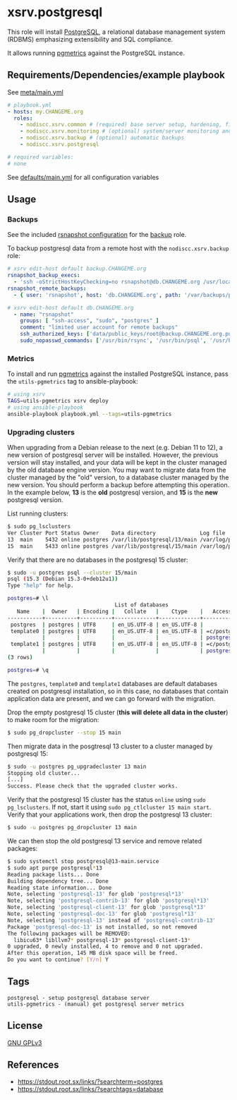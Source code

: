# xsrv.postgresql

This role will install [PostgreSQL](https://en.wikipedia.org/wiki/PostgreSQL), a relational database management system (RDBMS) emphasizing extensibility and SQL compliance.

It allows running [pgmetrics](https://pgmetrics.io/) against the PostgreSQL instance.


## Requirements/Dependencies/example playbook

See [meta/main.yml](meta/main.yml)

```yaml
# playbook.yml
- hosts: my.CHANGEME.org
  roles:
    - nodiscc.xsrv.common # (required) base server setup, hardening, firewall, bruteforce prevention
    - nodiscc.xsrv.monitoring # (optional) system/server monitoring and health checks
    - nodiscc.xsrv.backup # (optional) automatic backups
    - nodiscc.xsrv.postgresql

# required variables:
# none
```

See [defaults/main.yml](defaults/main.yml) for all configuration variables


## Usage

### Backups

See the included [rsnapshot configuration](templates/etc_rsnapshot.d_postgresql.conf.j2) for the [backup](../backup/README.md) role.

To backup postgresql data from a remote host with the `nodiscc.xsrv.backup` role:

```yaml
# xsrv edit-host default backup.CHANGEME.org
rsnapshot_backup_execs:
  - 'ssh -oStrictHostKeyChecking=no rsnapshot@db.CHANGEME.org /usr/local/bin/postgres-dump-all-databases.sh'
rsnapshot_remote_backups:
  - { user: 'rsnapshot', host: 'db.CHANGEME.org', path: '/var/backups/postgresql' }
```
```yaml
# xsrv edit-host default db.CHANGEME.org
  - name: "rsnapshot"
    groups: [ "ssh-access", "sudo", "postgres" ]
    comment: "limited user account for remote backups"
    ssh_authorized_keys: ['data/public_keys/root@backup.CHANGEME.org.pub']
    sudo_nopasswd_commands: ['/usr/bin/rsync', '/usr/bin/psql', '/usr/bin/pg_dump', '/usr/bin/pg_dumpall' ]
```

### Metrics

To install and run [pgmetrics](https://pgmetrics.io/) against the installed PostgreSQL instance, pass the `utils-pgmetrics` tag to ansible-playbook:

```bash
# using xsrv
TAGS=utils-pgmetrics xsrv deploy
# using ansible-playbook
ansible-playbook playbook.yml --tags=utils-pgmetrics
```


### Upgrading clusters

When upgrading from a Debian release to the next (e.g. Debian 11 to 12), a new version of postgresql server will be installed. However, the previous version will stay installed, and your data will be kept in the cluster managed by the old database engine version. You may want to migrate data from the cluster managed by the "old" version, to a database cluster managed by the new version. You should perform a backup before attempting this operation. In the example below, **13** is the **old** postgresql version, and **15** is the **new** postgresql version.

List running clusters:

```bash
$ sudo pg_lsclusters
Ver Cluster Port Status Owner    Data directory              Log file
13  main    5432 online postgres /var/lib/postgresql/13/main /var/log/postgresql/postgresql-13-main.log
15  main    5433 online postgres /var/lib/postgresql/15/main /var/log/postgresql/postgresql-15-main.log
```

Verify that there are no databases in the postgresql 15 cluster:

```bash
$ sudo -u postgres psql --cluster 15/main
psql (15.3 (Debian 15.3-0+deb12u1))
Type "help" for help.

postgres=# \l
                                  List of databases
   Name    |  Owner   | Encoding |   Collate   |    Ctype    |   Access privileges
-----------+----------+----------+-------------+-------------+-----------------------
 postgres  | postgres | UTF8     | en_US.UTF-8 | en_US.UTF-8 |
 template0 | postgres | UTF8     | en_US.UTF-8 | en_US.UTF-8 | =c/postgres          +
           |          |          |             |             | postgres=CTc/postgres
 template1 | postgres | UTF8     | en_US.UTF-8 | en_US.UTF-8 | =c/postgres          +
           |          |          |             |             | postgres=CTc/postgres
(3 rows)

postgres=# \q
```

The `postgres`, `template0` and `template1` databases are default databases created on postgresql installation, so in this case, no databases that contain application data are present, and we can go forward with the migration.

Drop the empty postgresql 15 cluster (**this will delete all data in the cluster**) to make room for the migration:

```bash
$ sudo pg_dropcluster --stop 15 main
```

Then migrate data in the posgtresql 13 cluster to a cluster managed by postgresql 15:

```bash
$ sudo -u postgres pg_upgradecluster 13 main
Stopping old cluster...
[...]
Success. Please check that the upgraded cluster works.
```

Verify that the postgresql 15 cluster has the status `online` using `sudo pg_lsclusters`. If not, start it using `sudo pg_ctlcluster 15 main start`. Verify that your applications work, then drop the postgresql 13 cluster:

```bash
$ sudo -u postgres pg_dropcluster 13 main
```

We can then stop the old postgresql 13 service and remove related packages:

```bash
$ sudo systemctl stop postgresql@13-main.service
$ sudo apt purge postgresql*13
Reading package lists... Done
Building dependency tree... Done
Reading state information... Done
Note, selecting 'postgresql-13' for glob 'postgresql*13'
Note, selecting 'postgresql-contrib-13' for glob 'postgresql*13'
Note, selecting 'postgresql-client-13' for glob 'postgresql*13'
Note, selecting 'postgresql-doc-13' for glob 'postgresql*13'
Note, selecting 'postgresql-13' instead of 'postgresql-contrib-13'
Package 'postgresql-doc-13' is not installed, so not removed
The following packages will be REMOVED:
  libicu63* libllvm7* postgresql-13* postgresql-client-13*
0 upgraded, 0 newly installed, 4 to remove and 0 not upgraded.
After this operation, 145 MB disk space will be freed.
Do you want to continue? [Y/n] Y
```


## Tags

<!--BEGIN TAGS LIST-->
```
postgresql - setup postgresql database server
utils-pgmetrics - (manual) get postgresql server metrics
```
<!--END TAGS LIST-->


## License

[GNU GPLv3](../../LICENSE)


## References

- https://stdout.root.sx/links/?searchterm=postgres
- https://stdout.root.sx/links/?searchtags=database
